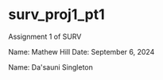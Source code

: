 # surv_proj1_pt1
Assignment 1 of SURV

Name: Mathew Hill
Date: September 6, 2024

Name: Da'sauni Singleton
